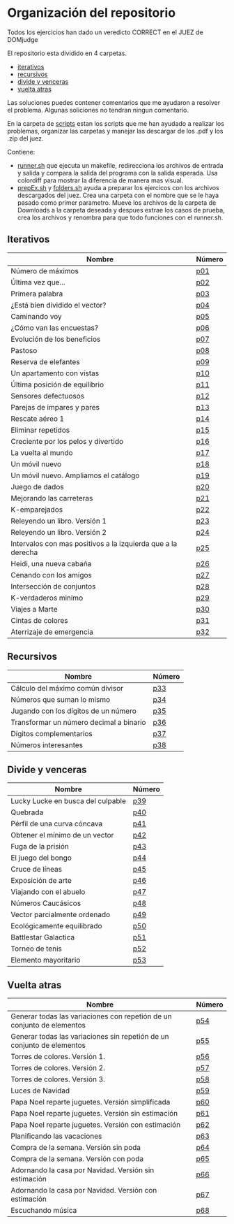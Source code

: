 # Organización del repositorio

Todos los ejercicios han dado un veredicto CORRECT en el JUEZ de DOMjudge

El repositorio esta dividido en 4 carpetas.

- [iterativos](https://github.com/aluque1/FAL/tree/main/01-iterativos)
- [recursivos](https://github.com/aluque1/FAL/tree/main/02-recursivos)
- [divide y venceras](https://github.com/aluque1/FAL/tree/main/03-dv)
- [vuelta atras](https://github.com/aluque1/FAL/tree/main/04-va)

Las soluciones puedes contener comentarios que me ayudaron a resolver el problema. Algunas soliciones no tendran ningun comentario.

En la carpeta de [scripts](https://github.com/aluque1/FAL/tree/main/scripts) estan los scripts que me han ayudado a realizar los problemas, organizar las carpetas y manejar las descargar de los .pdf y los .zip del juez.

Contiene:

- [runner.sh](https://github.com/aluque1/FAL/tree/main/scripts/runner.sh) que ejecuta un makefile, redirecciona los archivos de entrada y salida y compara la salida del programa con la salida esperada. Usa colordiff para mostrar la diferencia de manera mas visual.
- [prepEx.sh](https://github.com/aluque1/FAL/tree/main/scripts/prepEx.sh) y [folders.sh](https://github.com/aluque1/FAL/tree/main/scripts/folders.sh) ayuda a preparar los ejercicos con los archivos descargados del juez. Crea una carpeta con el nombre que se le haya pasado como primer parametro. Mueve los archivos de la carpeta de Downloads a la carpeta deseada y despues extrae los casos de prueba, crea los archivos y renombra para que todo funciones con el runner.sh.

## Iterativos

| Nombre       | Número |
|--------------|------|
| Número de máximos | [p01](https://github.com/aluque1/FAL/tree/main/01-iterativos/p01)  |
| Última vez que... | [p02](https://github.com/aluque1/FAL/tree/main/01-iterativos/p02)  |
| Primera palabra |  [p03](https://github.com/aluque1/FAL/tree/main/01-iterativos/p03)  |
| ¿Está bien dividido el vector? |  [p04](https://github.com/aluque1/FAL/tree/main/01-iterativos/p04)  |
| Caminando voy |  [p05](https://github.com/aluque1/FAL/tree/main/01-iterativos/p05)  |
| ¿Cómo van las encuestas? |  [p06](https://github.com/aluque1/FAL/tree/main/01-iterativos/p06)  |
| Evolución de los beneficios |  [p07](https://github.com/aluque1/FAL/tree/main/01-iterativos/p07)  |
| Pastoso |  [p08](https://github.com/aluque1/FAL/tree/main/01-iterativos/p08)  |
| Reserva de elefantes |  [p09](https://github.com/aluque1/FAL/tree/main/01-iterativos/p09)  |
| Un apartamento con vistas |  [p10](https://github.com/aluque1/FAL/tree/main/01-iterativos/p10)  |
| Última posición de equilibrio |  [p11](https://github.com/aluque1/FAL/tree/main/01-iterativos/p11)  |
| Sensores defectuosos |  [p12](https://github.com/aluque1/FAL/tree/main/01-iterativos/p12)  |
| Parejas de impares y pares |  [p13](https://github.com/aluque1/FAL/tree/main/01-iterativos/p13)  |
| Rescate aéreo 1 |  [p14](https://github.com/aluque1/FAL/tree/main/01-iterativos/p14)  |
| Eliminar repetidos |  [p15](https://github.com/aluque1/FAL/tree/main/01-iterativos/p15)  |
| Creciente por los pelos y divertido |  [p16](https://github.com/aluque1/FAL/tree/main/01-iterativos/p16)  |
| La vuelta al mundo |  [p17](https://github.com/aluque1/FAL/tree/main/01-iterativos/p17)  |
| Un móvil nuevo |  [p18](https://github.com/aluque1/FAL/tree/main/01-iterativos/p18)  |
| Un móvil nuevo. Ampliamos el catálogo |  [p19](https://github.com/aluque1/FAL/tree/main/01-iterativos/p19)  |
| Juego de dados |  [p20](https://github.com/aluque1/FAL/tree/main/01-iterativos/p20)  |
| Mejorando las carreteras |  [p21](https://github.com/aluque1/FAL/tree/main/01-iterativos/p21)  |
| K-emparejados  |  [p22](https://github.com/aluque1/FAL/tree/main/01-iterativos/p22)  |
| Releyendo un libro. Versión 1 |  [p23](https://github.com/aluque1/FAL/tree/main/01-iterativos/p23)  |
| Releyendo un libro. Versión 2 |  [p24](https://github.com/aluque1/FAL/tree/main/01-iterativos/p24)  |
| Intervalos con mas positivos a la izquierda que a la derecha |  [p25](https://github.com/aluque1/FAL/tree/main/01-iterativos/p25)  |
| Heidi, una nueva cabaña|  [p26](https://github.com/aluque1/FAL/tree/main/01-iterativos/p26) |
| Cenando con los amigos |  [p27](https://github.com/aluque1/FAL/tree/main/01-iterativos/p27) |
| Intersección de conjuntos |  [p28](https://github.com/aluque1/FAL/tree/main/01-iterativos/p28) |
| K-verdaderos minimo |  [p29](https://github.com/aluque1/FAL/tree/main/01-iterativos/p29) |
| Viajes a Marte |  [p30](https://github.com/aluque1/FAL/tree/main/01-iterativos/p30) |
| Cintas de colores |  [p31](https://github.com/aluque1/FAL/tree/main/01-iterativos/p31) |
| Aterrizaje de emergencia |  [p32](https://github.com/aluque1/FAL/tree/main/01-iterativos/p32) |

## Recursivos

| Nombre       | Número |
|--------------|------|
| Cálculo del máximo común divisor | [p33](https://github.com/aluque1/FAL/tree/main/02-recursivos/p33)  |
| Números que suman lo mismo | [p34](https://github.com/aluque1/FAL/tree/main/02-recursivos/p34)  |
| Jugando con los dígitos de un número |  [p35](https://github.com/aluque1/FAL/tree/main/02-recursivos/p35)  |
| Transformar un número decimal a binario |  [p36](https://github.com/aluque1/FAL/tree/main/02-recursivos/p36)  |
| Dígitos complementarios |  [p37](https://github.com/aluque1/FAL/tree/main/02-recursivos/p37)  |
| Números interesantes |  [p38](https://github.com/aluque1/FAL/tree/main/02-recursivos/p38)  |

## Divide y venceras

| Nombre       | Número |
|--------------|------|
| Lucky Lucke en busca del culpable | [p39](https://github.com/aluque1/FAL/tree/main/03-dv/p39)  |
| Quebrada | [p40](https://github.com/aluque1/FAL/tree/main/03-dv/p40)  |
| Pérfil de una curva cóncava | [p41](https://github.com/aluque1/FAL/tree/main/03-dv/p41)  |
| Obtener el mínimo de un vector | [p42](https://github.com/aluque1/FAL/tree/main/03-dv/p42)  |
| Fuga de la prisión | [p43](https://github.com/aluque1/FAL/tree/main/03-dv/p43)  |
| El juego del bongo | [p44](https://github.com/aluque1/FAL/tree/main/03-dv/p44)  |
| Cruce de líneas | [p45](https://github.com/aluque1/FAL/tree/main/03-dv/p45)  |
| Exposición de arte | [p46](https://github.com/aluque1/FAL/tree/main/03-dv/p46)  |
| Viajando con el abuelo | [p47](https://github.com/aluque1/FAL/tree/main/03-dv/p47)  |
| Números Caucásicos | [p48](https://github.com/aluque1/FAL/tree/main/03-dv/p47)  |
| Vector parcialmente ordenado | [p49](https://github.com/aluque1/FAL/tree/main/03-dv/p47)  |
| Ecológicamente equilibrado | [p50](https://github.com/aluque1/FAL/tree/main/03-dv/p47)  |
| Battlestar Galactica | [p51](https://github.com/aluque1/FAL/tree/main/03-dv/p47)  |
| Torneo de tenis | [p52](https://github.com/aluque1/FAL/tree/main/03-dv/p47)  |
| Elemento mayoritario | [p53](https://github.com/aluque1/FAL/tree/main/03-dv/p47)  |

## Vuelta atras

| Nombre       | Número |
|--------------|------|
|  Generar todas las variaciones con repetión de un conjunto de elementos | [p54](https://github.com/aluque1/FAL/tree/main/04-va/p54) |
|  Generar todas las variaciones sin repetión de un conjunto de elementos | [p55](https://github.com/aluque1/FAL/tree/main/04-va/p55) |
| Torres de colores. Versión 1. | [p56](https://github.com/aluque1/FAL/tree/main/04-va/p56) |
| Torres de colores. Versión 2. | [p57](https://github.com/aluque1/FAL/tree/main/04-va/p57) |
| Torres de colores. Versión 3. | [p58](https://github.com/aluque1/FAL/tree/main/04-va/p58) |
| Luces de Navidad | [p59](https://github.com/aluque1/FAL/tree/main/04-va/p59) |
| Papa Noel reparte juguetes. Versión simplificada | [p60](https://github.com/aluque1/FAL/tree/main/04-va/p60) |
| Papa Noel reparte juguetes. Versión sin estimación | [p61](https://github.com/aluque1/FAL/tree/main/04-va/p61) |
| Papa Noel reparte juguetes. Versión con estimación | [p62](https://github.com/aluque1/FAL/tree/main/04-va/p62) |
| Planificando las vacaciones | [p63](https://github.com/aluque1/FAL/tree/main/04-va/p63) |
| Compra de la semana. Versión sin poda  | [p64](https://github.com/aluque1/FAL/tree/main/04-va/p64) |
| Compra de la semana. Versión con poda | [p65](https://github.com/aluque1/FAL/tree/main/04-va/p65) |
| Adornando la casa por Navidad. Versión sin estimación | [p66](https://github.com/aluque1/FAL/tree/main/04-va/p66) |
| Adornando la casa por Navidad. Versión con estimación | [p67](https://github.com/aluque1/FAL/tree/main/04-va/p67) |
| Escuchando música | [p68](https://github.com/aluque1/FAL/tree/main/04-va/p68) |
